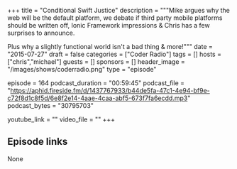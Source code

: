 +++
title = "Conditional Swift Justice"
description = """Mike argues why the web will be the default platform, we debate if third party mobile platforms should be written off, Ionic Framework impressions & Chris has a few surprises to announce.

Plus why a slightly functional world isn't a bad thing & more!"""
date = "2015-07-27"
draft = false
categories = ["Coder Radio"]
tags = []
hosts = ["chris","michael"]
guests = []
sponsors = []
header_image = "/images/shows/coderradio.png"
type = "episode"

episode = 164
podcast_duration = "00:59:45"
podcast_file = "https://aphid.fireside.fm/d/1437767933/b44de5fa-47c1-4e94-bf9e-c72f8d1c8f5d/6e8f2e14-4aae-4caa-abf5-673f7fa6ecdd.mp3"
podcast_bytes = "30795703"

youtube_link = ""
video_file = ""
+++

## Episode links

None

